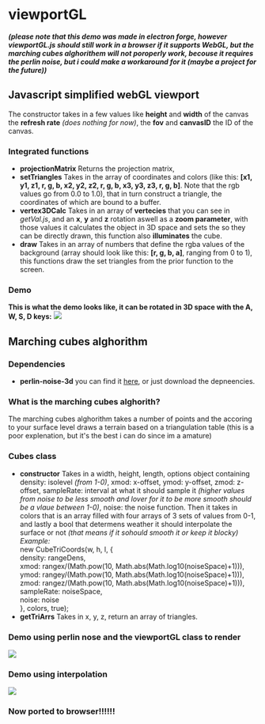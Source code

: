 # viewportGL

***(please note that this demo was made in electron forge, however viewportGL.js should still work in a browser if it supports WebGL, but the marching cubes alghorithem will not poroperly work, becouse it requires the perlin noise, but i could make a workaround for it (maybe a project for the future))***

## Javascript simplified webGL viewport

  The constructor takes in a few values like **height** and **width** of the canvas the **refresh rate** *(does nothing for now)*, the **fov** and **canvasID** the ID of the canvas.

### Integrated functions

* **projectionMatrix** Returns the projection matrix,
* **setTriangles** Takes in the array of coordinates and colors (like this: **[x1, y1, z1, r, g, b, x2, y2, z2, r, g, b, x3, y3, z3, r, g, b]**. Note that the rgb values go from 0.0 to 1.0), that in turn construct a triangle, the coordinates of which are bound to a buffer.
* **vertex3DCalc** Takes in an array of **vertecies** that you can see in *getVal.js*, and an **x**, **y** and **z** rotation aswell as a **zoom parameter**, with those values it calculates the object in 3D space and sets the so they can be directly drawn, this function also **illuminates** the cube.
* **draw** Takes in an array of numbers that define the rgba values of the background (array should look like this: **[r, g, b, a]**, ranging from 0 to 1), this functions draw the set triangles from the prior function to the screen.

### Demo

**This is what the demo looks like, it can be rotated in 3D space with the A, W, S, D keys:**
![](https://github.com/Tevzi2/webglelectronproject/blob/master/demo1.png)

## Marching cubes alghorithm

### Dependencies

* **perlin-noise-3d** you can find it [here](https://www.npmjs.com/package/perlin-noise-3d), or just download the depneencies.

### What is the marching cubes alghorith?

  The marching cubes alghorithm takes a number of points and the accoring to your surface level draws a terrain based on a triangulation table (this is a poor explenation, but it's the best i can do since im a amature)
  
### Cubes class

* **constructor** Takes in a width, height, length, options object containing density: isolevel *(from 1-0)*, xmod: x-offset, ymod: y-offset, zmod: z-offset, sampleRate: interval at what it should sample it *(higher values from noise to be less smooth and lover for it to be more smooth should be a vlaue between 1-0)*, noise: the noise function. Then it takes in colors that is an array filled with four arrays of 3 sets of values from 0-1, and lastly a bool that determens weather it should interpolate the surface or not *(that means if it sohould smooth it or keep it blocky)*  
*Example:*  
new CubeTriCoords(w, h, l, {  
                                                                      density: rangeDens,  
                                                                      xmod: rangex/(Math.pow(10, Math.abs(Math.log10(noiseSpace)+1))),  
                                                                      ymod: rangey/(Math.pow(10, Math.abs(Math.log10(noiseSpace)+1))),  
                                                                      zmod: rangez/(Math.pow(10, Math.abs(Math.log10(noiseSpace)+1))),  
                                                                      sampleRate: noiseSpace,  
                                                                      noise: noise  
                                                                   }, colors, true);
* **getTriArrs** Takes in x, y, z, return an array of triangles.

### Demo using perlin nose and the viewportGL class to render
![](https://github.com/Tevzi2/webglelectronproject/blob/marching-cubes/demo-marching-cubes1.png)

### Demo using interpolation
![](https://github.com/Tevzi2/webglelectronproject/blob/marching-cubes/demo-marching-cubes-interp.png)

### Now ported to browser!!!!!!

